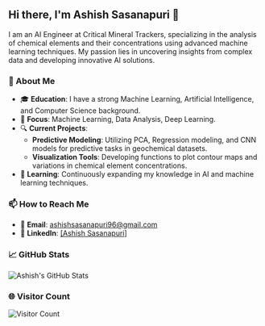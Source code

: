 ## Hi there, I'm Ashish Sasanapuri 👋

I am an AI Engineer at Critical Mineral Trackers, specializing in the analysis of chemical elements and their concentrations using advanced machine learning techniques. My passion lies in uncovering insights from complex data and developing innovative AI solutions.

### 🔬 About Me

- 🎓 **Education**: I have a strong Machine Learning, Artificial Intelligence, and Computer Science background.
- 🧠 **Focus**: Machine Learning, Data Analysis, Deep Learning.
- 🔍 **Current Projects**: 
  - **Predictive Modeling**: Utilizing PCA, Regression modeling, and CNN models for predictive tasks in geochemical datasets.
  - **Visualization Tools**: Developing functions to plot contour maps and variations in chemical element concentrations.
- 🌱 **Learning**: Continuously expanding my knowledge in AI and machine learning techniques.

<!--### 🌟 Skills

- **Programming Languages**: Python, SQL.
- **Tools & Technologies**: Keras, TensorFlow, Scikit-learn, [mention others].
- **Data Visualization**: Matplotlib, Seaborn, Plotly, QlikView.
- **Web Scraping**: BeautifulSoup, Scrapy.-->

### 📫 How to Reach Me

- 📧 **Email**: ashishsasanapuri96@gmail.com
- 💼 **LinkedIn**: [[Ashish Sasanapuri]](https://www.linkedin.com/in/ashish-sasanapuri/)
<!-- - 🌐 **Website/Blog**: [Your personal website or blog] -->

### 📈 GitHub Stats

![Ashish's GitHub Stats](https://github-readme-stats.vercel.app/api?username=Ashish-Sasna&show_icons=true&hide_border=true&count_private=true&include_all_commits=true)

### 🌐 Visitor Count

![Visitor Count](https://visitor-badge.glitch.me/badge?page_id=Ashish-Sasna.Ashish-Sasna)
